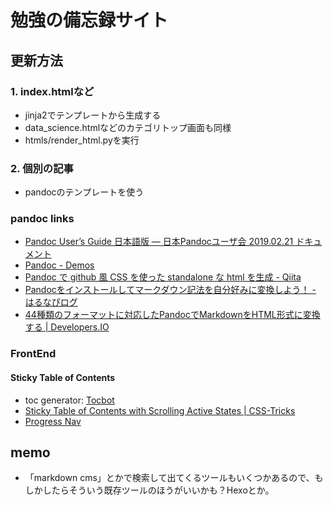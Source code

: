 

# 勉強の備忘録サイト

## 更新方法

### 1. index.htmlなど
- jinja2でテンプレートから生成する
- data_science.htmlなどのカテゴリトップ画面も同様
- htmls/render_html.pyを実行

### 2. 個別の記事
- pandocのテンプレートを使う




### pandoc links

- [Pandoc User’s Guide 日本語版 — 日本Pandocユーザ会 2019.02.21 ドキュメント](https://pandoc-doc-ja.readthedocs.io/ja/latest/users-guide.html#using-pandoc)
- [Pandoc - Demos](https://pandoc.org/demos.html)
- [Pandoc で github 風 CSS を使った standalone な html を生成 - Qiita](https://qiita.com/griffin_stewie/items/95026360fdfca1bd8e33)
- [Pandocをインストールしてマークダウン記法を自分好みに変換しよう！ - はるなぴログ](https://www.halu7.com/entry/pandoc-install-option)
- [44種類のフォーマットに対応したPandocでMarkdownをHTML形式に変換する | Developers.IO](https://dev.classmethod.jp/articles/pandoc-markdown2html/)



### FrontEnd

#### Sticky Table of Contents
- toc generator: [Tocbot](https://tscanlin.github.io/tocbot/)
- [Sticky Table of Contents with Scrolling Active States | CSS-Tricks](https://css-tricks.com/sticky-table-of-contents-with-scrolling-active-states/)
- [Progress Nav](https://lab.hakim.se/progress-nav/)

## memo
- 「markdown cms」とかで検索して出てくるツールもいくつかあるので、もしかしたらそういう既存ツールのほうがいいかも？Hexoとか。